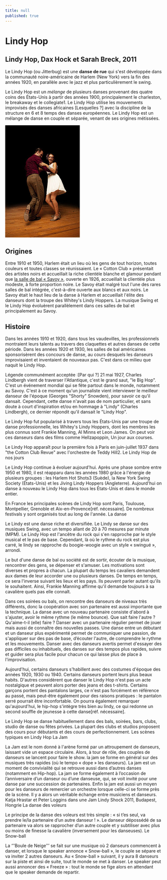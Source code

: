 ```yaml
---
title: null
published: true
---
```


# Lindy Hop

## Lindy Hop, Dax Hock et Sarah Breck, 2011

Le Lindy Hop (ou Jitterbug) est une **danse de rue** qui s'est développée dans la communauté noire-américaine de Harlem (New York) vers la fin des années 1920, en parallèle avec le jazz et plus particulièrement le swing.

Le Lindy Hop est un *mélange* de plusieurs danses provenant des quatre coins des États-Unis à partir des années 1900, principalement le charleston, le breakaway et le collegiate1. Le Lindy Hop utilise les mouvements improvisés des danses africaines [Lesquelles ?] avec la discipline de la structure en 6 et 8 temps des danses européennes. Le Lindy Hop est un mélange de danse en couple et séparée, venant de ses origines métissées.

![swing.png](/media/swing.png)

## Origines

Entre 1910 et 1950, Harlem était un lieu où les gens de tout horizon, toutes couleurs et toutes classes se réunissaient. Le « Cotton Club » présentait des artistes noirs et accueillait la riche clientèle blanche et glamour pendant que [la salle de bal « Savoy »](http://fr.wikipedia.org/wiki/Lindy_Hop), ouverte en 1926, accueillait la clientèle plus modeste, à forte proportion noire. Le Savoy était malgré tout l'une des rares salles de bal intégrée, c'est-à-dire ouverte aux blancs et aux noirs. Le Savoy était le haut lieu de la danse à Harlem et accueillait l'élite des danseurs dont la troupe des Whitey's Lindy Hoppers. La musique Swing et le Lindy Hop évoluèrent parallèlement dans ces salles de bal et principalement au Savoy.

## Histoire

Dans les années 1910 et 1920, dans tous les vaudevilles, les professionnels montraient leurs talents au travers des claquettes et autres danses de cette période. Dans les années 1920 et 1930, les salles de bal américaines sponsorisèrent des concours de danse, au cours desquels les danseurs improvisaient et inventaient de nouveaux pas. C'est dans ce milieu que naquit le Lindy Hop.

Légende communément acceptée :[Par qui ?] 21 mai 1927, Charles Lindbergh vient de traverser l'Atlantique, c'est le grand saut, "le Big Hop". C'est un événement mondial qui se fête partout dans le monde, notamment au Savoy. C'est à ce moment qu'un journaliste vient interviewer le meilleur danseur de l'époque (Georges "Shorty" Snowden), pour savoir ce qu'il dansait. Cependant, cette danse n'avait pas de nom particulier, et sans doute à court d'inspiration et/ou en hommage à "Lindy" (Charles Lindbergh), ce dernier répondit qu'il dansait le "Lindy Hop".

Le Lindy Hop fut popularisé à travers tous les États-Unis par une troupe de danse professionnelle, les Whitey's Lindy Hoppers, dont les membres les plus connus sont Frankie Manning, Al Minns et Leon James. On peut voir ces danseurs dans des films comme Hellzapoppin, Un jour aux courses.

Le Lindy Hop apparaît pour la première fois à Paris en juin-juillet 1937 dans "the Cotton Club Revue" avec l'orchestre de Teddy Hill2.
Le Lindy Hop de nos jours

Le Lindy Hop continue à évoluer aujourd'hui. Après une phase sombre entre 1950 et 1980, il est réapparu dans les années 1980 grâce à l'énergie de plusieurs groupes : les Harlem Hot Shots3 (Suède), la New York Swing Society (États-Unis) et les Jiving Lindy Hoppers (Angleterre). Aujourd'hui on danse à nouveau le Lindy Hop dans tous les États-Unis et dans le monde entier.

En France les principales scènes de Lindy Hop sont Paris, Toulouse, Montpellier, Grenoble et Aix-en-Provence[réf. nécessaire]. De nombreux festivals y sont organisés tout au long de l'année.
La danse

Le Lindy est une danse riche et diversifiée. Le Lindy se danse sur des musiques Swing, avec un tempo allant de 20 à 70 mesures par minute (MPM). Le Lindy Hop est l'ancêtre du rock qui s'en rapproche par le style musical et le pas de base. Cependant, là où le rythme du rock est plus carré, le lindy se rapproche du boogie-woogie avec un style « swingué », arrondi.

Le but d'une danse de bal ou société est de sortir, écouter de la musique, rencontrer des gens, se dépenser et s'amuser. Les motivations sont diverses et propres à chacun. La plupart du temps les cavaliers demandent aux dames de leur accorder une ou plusieurs danses. De temps en temps, ce sera l'inverse suivant les lieux et les pays. Ils peuvent parler autant qu'ils le souhaitent. Ainsi, Frankie Manning affirme qu'il demande toujours à sa cavalière quels pas elle connaît.

Dans ces soirées ou bals, on rencontre des danseurs de niveaux très différents, donc la coopération avec son partenaire est aussi importante que la technique. La danse avec un nouveau partenaire consiste d'abord à s'ajuster, avoir le même rythme (le même bounce). Que sait faire l'autre ? Qu'aime-t-il (elle) faire ? Danser avec un partenaire régulier permet de jouer mais aussi de connaître des nouvelles passes. Une danse entre un débutant et un danseur plus expérimenté permet de communiquer une passion, de s'appliquer sur des pas de base, d’écouter l'autre, de comprendre le rythme et les mouvements. Danser avec des danseurs avertis permet d'essayer des pas difficiles ou inhabituels, des danses sur des tempos plus rapides, suivre et guider sera plus facile pour chacun ce qui laisse plus de place à l'improvisation.

Aujourd'hui, certains danseurs s'habillent avec des costumes d'époque des années 1920, 1930 ou 1940. Certains danseurs portent leurs plus beaux habits. D'autres considèrent que danser le Lindy Hop n'est pas un acte nostalgique et peuvent alors porter des jeans et des t-shirts. Certains garçons portent des pantalons larges, ce n'est pas forcément en référence au passé, mais peut-être également pour des raisons pratiques : le pantalon serré pourrait être inconfortable. On pourra également remarquer qu'aujourd'hui, le hip-hop s'intègre très bien au lindy, ce qui redonne un second souffle de jeunesse à cette danse[réf. nécessaire].

Le Lindy Hop se danse habituellement dans des bals, soirées, bars, clubs, studio de danse ou fêtes privées. La plupart des clubs et studios proposent des cours pour débutants et des cours de perfectionnement.
Les scènes typiques en Lindy Hop
La Jam

La Jam est le nom donné à l'arène formé par un attroupement de danseurs, laissant vide un espace circulaire. Alors, à tour de rôle, des couples de danseurs se lancent pour faire le show. la jam se forme en général sur des musiques très rapides (où le tempo « dope » les danseurs). La jam est un moment de convivialité qui se retrouve aussi dans d’autres danses (notamment en Hip-hop). La jam se forme également à l’occasion de l’anniversaire d’un danseur ou d’une danseuse, qui, se voit invité pour une danse par une succession de partenaires. Enfin la jam est aussi un moyen pour les danseurs de remercier un orchestre lorsque celle-ci se forme près de la scène. Il y a alors un véritable échange entre musiciens et danseurs.
Katja Hrastar et Peter Loggins dans une Jam Lindy Shock 2011, Budapest, Hongrie
La danse des voleurs

Le principe de la danse des voleurs est très simple : « si t’es seul, va prendre le/la partenaire d’un autre danseur ! ». Le danseur dépossédé de sa partenaire va alors se rapprocher d’un autre couple et y subtiliser avec plus ou moins de finesse la cavalière (inversement pour les danseuses).
Le Snow-ball

La ‘’’Boule de Neige’’’ se fait sur une musique où 2 danseurs commencent à danser, et lorsque le speaker annonce « Snow-ball », le couple se sépare et va inviter 2 autres danseurs. Au « Snow-ball » suivant, il y aura 8 danseurs sur la piste et ainsi de suite, tout le monde se met à danser. Le speaker peut aussi annoncer des « Freeze » : tout le monde se fige alors en attendant que le speaker demande de repartir.